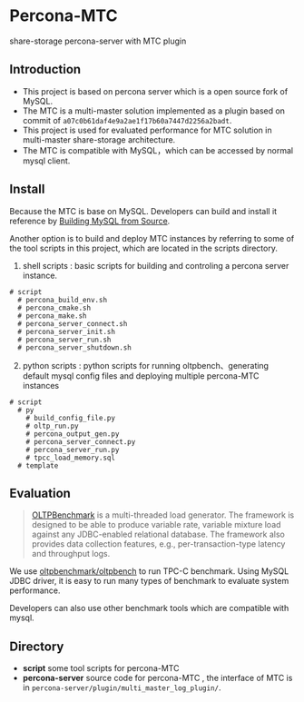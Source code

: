 # Percona-MTC
share-storage percona-server with MTC plugin

## Introduction
+ This project is based on percona server which is a open source fork of MySQL.    
+ The MTC is a multi-master solution implemented as a plugin based on commit of `a07c0b61daf4e9a2ae1f17b60a7447d2256a2badt`.     
+ This project is used for evaluated performance for MTC solution in multi-master share-storage architecture.        
+ The MTC is compatible with MySQL，which can be accessed by normal mysql client.       

## Install 
Because the MTC is base on MySQL. 
Developers can build and install it reference by [Building MySQL from Source](https://dev.mysql.com/doc/mysql-sourcebuild-excerpt/8.0/en/).

Another option is to build and deploy MTC instances by referring to some of the tool scripts in this project, which are located in the scripts directory.

1. shell scripts : basic scripts for building and controling a percona server  instance.
````
# script 
  # percona_build_env.sh
  # percona_cmake.sh
  # percona_make.sh
  # percona_server_connect.sh
  # percona_server_init.sh
  # percona_server_run.sh
  # percona_server_shutdown.sh
````

2. python scripts : python scripts for running oltpbench、generating default mysql config files and deploying multiple percona-MTC instances
````
# script
  # py
    # build_config_file.py
    # oltp_run.py
    # percona_output_gen.py
    # percona_server_connect.py
    # percona_server_run.py
    # tpcc_load_memory.sql
  # template
````

## Evaluation
> [OLTPBenchmark](https://github.com/oltpbenchmark/oltpbench) is a multi-threaded load generator. The framework is designed to be able to produce variable rate, variable mixture load against any JDBC-enabled relational database. The framework also provides data collection features, e.g., per-transaction-type latency and throughput logs.

We use [oltpbenchmark/oltpbench](https://github.com/oltpbenchmark/oltpbench) to run TPC-C benchmark. Using MySQL JDBC driver, it is easy to run many types of benchmark to evaluate system performance.

Developers can also use other benchmark tools which are compatible with mysql. 

## Directory
+ **script** some tool scripts for percona-MTC
+ **percona-server** source code for percona-MTC , the interface of MTC is in `percona-server/plugin/multi_master_log_plugin/`.



